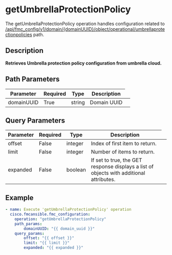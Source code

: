 # getUmbrellaProtectionPolicy

The getUmbrellaProtectionPolicy operation handles configuration related to [/api/fmc_config/v1/domain/{domainUUID}/object/operational/umbrellaprotectionpolicies](/paths//api/fmc_config/v1/domain/{domain_uuid}/object/operational/umbrellaprotectionpolicies.md) path.&nbsp;
## Description
**Retrieves Umbrella protection policy configuration from umbrella cloud.**

## Path Parameters
| Parameter | Required | Type | Description |
| --------- | -------- | ---- | ----------- |
| domainUUID | True | string <td colspan=3> Domain UUID |

## Query Parameters
| Parameter | Required | Type | Description |
| --------- | -------- | ---- | ----------- |
| offset | False | integer <td colspan=3> Index of first item to return. |
| limit | False | integer <td colspan=3> Number of items to return. |
| expanded | False | boolean <td colspan=3> If set to true, the GET response displays a list of objects with additional attributes. |

## Example
```yaml
- name: Execute 'getUmbrellaProtectionPolicy' operation
  cisco.fmcansible.fmc_configuration:
    operation: "getUmbrellaProtectionPolicy"
    path_params:
        domainUUID: "{{ domain_uuid }}"
    query_params:
        offset: "{{ offset }}"
        limit: "{{ limit }}"
        expanded: "{{ expanded }}"

```